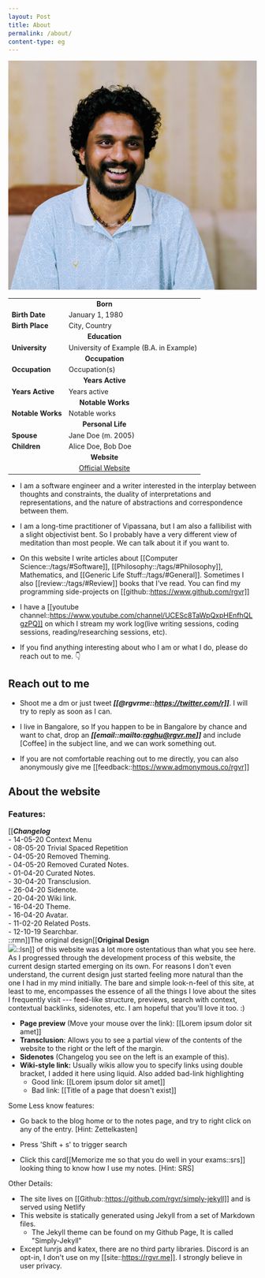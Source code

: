 ```yaml
---
layout: Post
title: About
permalink: /about/
content-type: eg
---
```


<div colspan="2" align="center"> <img src="/assets/img/profile.jpg"> </div>
<table align="center">
  <tr>
    <td colspan="2" align="center"><strong>Born</strong></td>
  </tr>
  <tr>
    <td><strong>Birth Date</strong></td>
    <td>January 1, 1980</td>
  </tr>
  <tr>
    <td><strong>Birth Place</strong></td>
    <td>City, Country</td>
  </tr>
  <tr>
    <td colspan="2" align="center"><strong>Education</strong></td>
  </tr>
  <tr>
    <td><strong>University</strong></td>
    <td>University of Example (B.A. in Example)</td>
  </tr>
  <tr>
    <td colspan="2" align="center"><strong>Occupation</strong></td>
  </tr>
  <tr>
    <td><strong>Occupation</strong></td>
    <td>Occupation(s)</td>
  </tr>
  <tr>
    <td colspan="2" align="center"><strong>Years Active</strong></td>
  </tr>
  <tr>
    <td><strong>Years Active</strong></td>
    <td>Years active</td>
  </tr>
  <tr>
    <td colspan="2" align="center"><strong>Notable Works</strong></td>
  </tr>
  <tr>
    <td><strong>Notable Works</strong></td>
    <td>Notable works</td>
  </tr>
  <tr>
    <td colspan="2" align="center"><strong>Personal Life</strong></td>
  </tr>
  <tr>
    <td><strong>Spouse</strong></td>
    <td>Jane Doe (m. 2005)</td>
  </tr>
  <tr>
    <td><strong>Children</strong></td>
    <td>Alice Doe, Bob Doe</td>
  </tr>
  <tr>
    <td colspan="2" align="center"><strong>Website</strong></td>
  </tr>
  <tr>
    <td colspan="2" align="center"><a href="https://www.example.com">Official Website</a></td>
  </tr>
</table>

- I am a software engineer and a writer interested in the interplay between thoughts and constraints, the duality of interpretations and representations, and the nature of abstractions and correspondence between them. 

- I am a long-time practitioner of Vipassana, but I am also a fallibilist with a slight objectivist bent. So I probably have a very different view of meditation than most people. We can talk about it if you want to.

- On this website I write articles about [[Computer Science::/tags/#Software]], [[Philosophy::/tags/#Philosophy]], Mathematics, and [[Generic Life Stuff::/tags/#General]]. Sometimes I also [[review::/tags/#Review]] books that I've read. You can find my programming side-projects on [[github::https://www.github.com/rgvr]]

- I have a [[youtube channel::https://www.youtube.com/channel/UCESc8TaWpQxpHEnfhQLgzPQ]] on which I stream my work log(live writing sessions, coding sessions, reading/researching sessions, etc).
  
- If you find anything interesting about who I am or what I do, please do reach out to me. 👇


## Reach out to me

- Shoot me a dm or just tweet ***[[@rgvrme::https://twitter.com/r]]***. I will try to reply as soon as I can. 
  
- I live in Bangalore, so If you happen to be in Bangalore by chance and want to chat, drop an ***[[email::mailto:raghu@rgvr.me]]*** and include [Coffee] in the subject line, and we can work something out.
  
- If you are not comfortable reaching out to me directly, you can also anonymously give me [[feedback::https://www.admonymous.co/rgvr]]


## About the website

### Features:

[[***Changelog***<br/>
\- 14-05-20 Context Menu <br/>
\- 08-05-20 Trivial Spaced Repetition <br/>
\- 04-05-20 Removed Theming. <br/>
\- 04-05-20 Removed Curated Notes. <br/>
\- 01-04-20 Curated Notes. <br/>
\- 30-04-20 Transclusion. <br/>
\- 26-04-20 Sidenote. <br/>
\- 20-04-20 Wiki link. <br/>
\- 16-04-20 Theme. <br/>
\- 16-04-20 Avatar. <br/>
\- 11-02-20 Related Posts. <br/>
\- 12-10-19 Searchbar. <br/>
::rmn]]The original design[[**Original Design**<br><img src="/assets/img/firstdesign.jpg">::lsn]] of this website was a lot more ostentatious than what you see here. As I progressed through the development process of this website, the current design started emerging on its own. For reasons I don't even understand, the current design just started feeling more natural than the one I had in my mind initially. The bare and simple look-n-feel of this site, at least to me, encompasses the essence of all the things I love about the sites I frequently visit --- feed-like structure, previews, search with context, contextual backlinks, sidenotes, etc. I am hopeful that you'll love it too. :)

- **Page preview** (Move your mouse over the link): [[Lorem ipsum dolor sit amet]]
- **Transclusion**: Allows you to see a partial view of the contents of the website to the right or the left of the margin.
- **Sidenotes** (Changelog you see on the left is an example of this).
- **Wiki-style link:** Usually wikis allow you to specify links using double bracket, I added it here using liquid. Also added bad-link highlighting
   - Good link: [[Lorem ipsum dolor sit amet]]
   - Bad link: [[Title of a page that doesn't exist]]


Some Less know features:

- Go back to the blog home or to the notes page, and try to right click on any of the entry. [Hint: Zettelkasten]

- Press 'Shift + s' to trigger search

- Click this card[[Memorize me so that you do well in your exams::srs]] looking thing to know how I use my notes. [Hint: SRS]


Other Details:

- The site lives on [[Github::https://github.com/rgvr/simply-jekyll]] and is served using Netlify
- This website is statically generated using Jekyll from a set of Markdown files.
  - The Jekyll theme can be found on my Github Page, It is called "Simply-Jekyll"
- Except lunrjs and katex, there are no third party libraries. Discord is an opt-in, I don't use on my [[site::https://rgvr.me]]. I strongly believe in user privacy.


